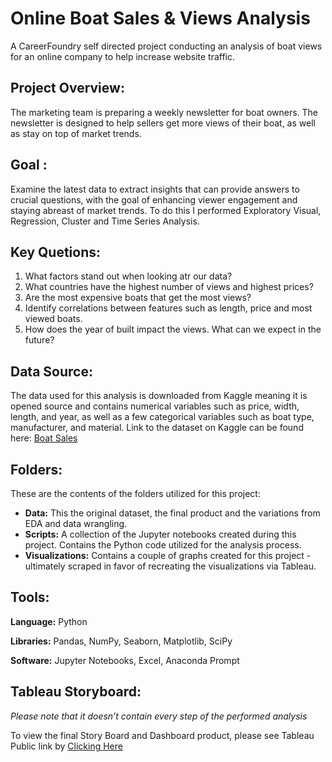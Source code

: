 # Online Boat Sales & Views Analysis
A CareerFoundry self directed project conducting an analysis of boat views for an online company to help increase website traffic.

## Project Overview:
The marketing team is preparing a weekly newsletter for boat owners. The newsletter is designed to help sellers get more views of their boat, as well as stay on top of market trends.

## Goal :  
Examine the latest data to extract insights that can provide answers to crucial questions, with the goal of enhancing viewer engagement and staying abreast of market trends.
To do this I performed Exploratory Visual, Regression, Cluster and Time Series Analysis.

## Key Quetions: 
1. What factors stand out when looking atr our data?
2. What countries have the highest number of views and highest prices?
3. Are the most expensive boats that get the most views?
4. Identify correlations between features such as length, price and most viewed boats.
5. How does the year of built impact the views. What can we expect in the future?

## Data Source:
The data used for this analysis is downloaded from Kaggle meaning it is opened source and contains numerical variables such as price, width, length, and year, as well as a few categorical variables such as boat type, manufacturer, and material.
Link to the dataset on Kaggle can be found here: [Boat Sales](https://www.kaggle.com/datasets/karthikbhandary2/boat-sales?resource=download)

## Folders:
These are the contents of the folders utilized for this project:

* **Data:** This the original dataset, the final product and the variations from EDA and data wrangling.
* **Scripts:** A collection of the Jupyter notebooks created during this project. Contains the Python code utilized for the analysis process.
* **Visualizations:** Contains a couple of graphs created for this project - ultimately scraped in favor of recreating the visualizations via Tableau.

## Tools:
**Language:** Python

**Libraries:** Pandas, NumPy, Seaborn, Matplotlib, SciPy

**Software:** Jupyter Notebooks, Excel, Anaconda Prompt

## Tableau Storyboard:
*Please note that it doesn’t contain every step of the performed analysis*

To view the final Story Board and Dashboard product, please see Tableau Public link by [Clicking Here](https://public.tableau.com/app/profile/maria.aisling.tortosa.tucker/viz/OnlineBoatSalesViewsMarketingAnalysis/OnlineBoatSalesViewsMarketingAnalysis?publish=yes)
